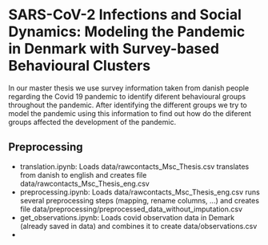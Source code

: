 # SARS-CoV-2 Infections and Social Dynamics: Modeling the Pandemic in Denmark with Survey-based Behavioural Clusters
In our master thesis we use survey information taken from danish people regarding the Covid 19 pandemic to identify diferent behavioural groups throughout 
the pandemic. After identifying the different groups we try to model the pandemic using this information to find out how do the diferent groups affected 
the development of the pandemic.

## Preprocessing
* translation.ipynb: Loads data/rawcontacts_Msc_Thesis.csv translates from danish to english and creates file data/rawcontacts_Msc_Thesis_eng.csv
* preprocessing.ipynb: Loads data/rawcontacts_Msc_Thesis_eng.csv runs several preprocessing steps (mapping, rename columns, ...) and creates file data/preprocessing/preprocessed_data_without_imputation.csv
* get_observations.ipynb: Loads covid observation data in Demark (already saved in data) and combines it to create data/observations.csv
* 

